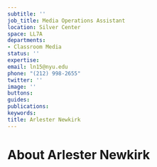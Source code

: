 ```yaml
---
subtitle: ''
job_title: Media Operations Assistant
location: Silver Center
space: LL7A
departments:
- Classroom Media
status: ''
expertise: 
email: ln15@nyu.edu
phone: "(212) 998-2655"
twitter: ''
image: ''
buttons: 
guides: 
publications: 
keywords: 
title: Arlester Newkirk
---
```


# About Arlester Newkirk